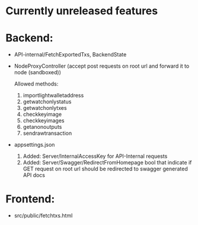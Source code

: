 # Currently unreleased features
# Backend:
- API-internal/FetchExportedTxs, BackendState
- NodeProxyController (accept post requests on root url and forward it to node (sandboxed))

    Allowed methods:
    1) importlightwalletaddress
    2) getwatchonlystatus
    3) getwatchonlytxes
    4) checkkeyimage
    5) checkkeyimages
    6) getanonoutputs
    7) sendrawtransaction
    
    
- appsettings.json
    1) Added: Server/InternalAccessKey for API-Internal requests
    2) Added: Server/Swagger/RedirectFromHomepage bool that indicate if GET request on root url should be redirected to swagger generated API docs

# Frontend:
- src/public/fetchtxs.html